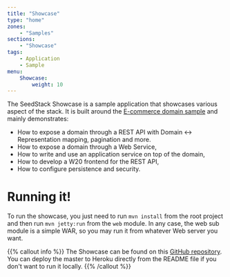 ```yaml
---
title: "Showcase"
type: "home"
zones:
    - "Samples"
sections:
    - "Showcase"
tags:
    - Application
    - Sample
menu:
    Showcase:
        weight: 10
---
```


The SeedStack Showcase is a sample application that showcases various aspect of the stack. It is built around the 
[E-commerce domain sample](../domain) and mainly demonstrates:

* How to expose a domain through a REST API with Domain <-> Representation mapping, pagination and more.
* How to expose a domain through a Web Service,
* How to write and use an application service on top of the domain,
* How to develop a W20 frontend for the REST API,
* How to configure persistence and security. 

# Running it!

To run the showcase, you just need to run `mvn install` from the root project and then run `mvn jetty:run` from the
`web` module. In any case, the web sub module is a simple WAR, so you may run it from whatever Web server you want.

{{% callout info %}}
The Showcase can be found on this [GitHub repository](https://github.com/seedstack/store-webapp-sample). You can deploy the master
to Heroku directly from the README file if you don't want to run it locally. 
{{% /callout %}}
